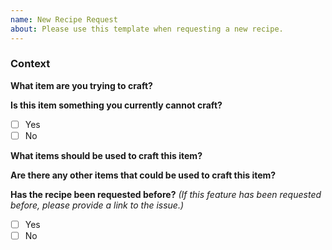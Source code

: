 ```yaml
---
name: New Recipe Request
about: Please use this template when requesting a new recipe.
---
```


### Context
**What item are you trying to craft?**


**Is this item something you currently cannot craft?**
- [ ] Yes
- [ ] No

**What items should be used to craft this item?**


**Are there any other items that could be used to craft this item?**


**Has the recipe been requested before?** 
*(If this feature has been requested before, please provide a link to the issue.)*
- [ ] Yes
- [ ] No
